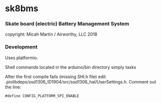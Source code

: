 # sk8bms
### Skate board (electric) Battery Management System
copyright: Micah Martin / Airworthy, LLC 2018

### Development 

Uses platformio.

Shell commands located in the arduino/bin directory simply tasks 

After the first compile fails (missing SHI.h file) edit .piolibdeps/ssd1306_ID1904/src/ssd1306_hal/UserSettings.h.  Comment out the line:

    #define CONFIG_PLATFORM_SPI_ENABLE
      
    